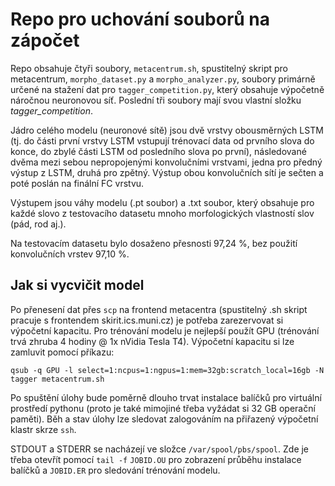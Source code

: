 # Repo pro uchování souborů na zápočet 

Repo obsahuje čtyři soubory, `metacentrum.sh`, spustitelný skript pro metacentrum, `morpho_dataset.py` a `morpho_analyzer.py`, soubory primárně určené na stažení dat pro `tagger_competition.py`, který obsahuje výpočetně náročnou neuronovou síť. Poslední tři soubory mají svou vlastní složku *tagger_competition*. 

Jádro celého modelu (neuronové sítě) jsou dvě vrstvy obousměrných LSTM (tj. do části první vrstvy LSTM vstupují trénovací data od prvního slova do konce, do zbylé části LSTM od posledního slova po první), následované dvěma mezi sebou nepropojenými konvolučními vrstvami, jedna pro předný výstup z LSTM, druhá pro zpětný. Výstup obou konvolučních sítí je sečten a poté poslán na finální FC vrstvu. 

Výstupem jsou váhy modelu (.pt soubor) a .txt soubor, který obsahuje pro každé slovo z testovacího datasetu mnoho morfologických vlastností slov (pád, rod aj.).

Na testovacím datasetu bylo dosaženo přesnosti 97,24 %, bez použití konvolučních vrstev 97,10 %.

## Jak si vycvičit model

Po přenesení dat přes `scp` na frontend metacentra (spustitelný .sh skript pracuje s frontendem skirit.ics.muni.cz) je potřeba zarezervovat si výpočetní kapacitu. Pro trénování modelu je nejlepší použít GPU (trénování trvá zhruba 4 hodiny @ 1x nVidia Tesla T4). Výpočetní kapacitu si lze zamluvit pomocí příkazu: 
```
qsub -q GPU -l select=1:ncpus=1:ngpus=1:mem=32gb:scratch_local=16gb -N tagger metacentrum.sh 
```
Po spuštění úlohy bude poměrně dlouho trvat instalace balíčků pro virtuální prostředí pythonu (proto je také mimojiné třeba vyžádat si 32 GB operační paměti). Běh a stav úlohy lze sledovat zalogováním na přiřazený výpočetní klastr skrze `ssh`. 

STDOUT a STDERR se nacházejí ve složce `/var/spool/pbs/spool`. Zde je třeba otevřít pomocí `tail -f` `JOBID.OU` pro zobrazení průběhu instalace balíčků a `JOBID.ER` pro sledování trénování modelu.  
